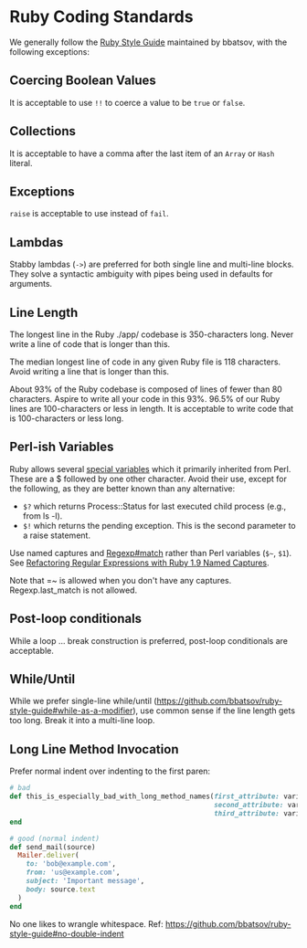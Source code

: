 # Ruby Coding Standards

We generally follow the [Ruby Style Guide](https://github.com/bbatsov/ruby-style-guide) maintained by bbatsov, with the following exceptions:

## Coercing Boolean Values
It is acceptable to use `!!` to coerce a value to be `true` or `false`.

## Collections
It is acceptable to have a comma after the last item of an `Array` or `Hash` literal.

## Exceptions
`raise` is acceptable to use instead of `fail`.

## Lambdas
Stabby lambdas (`->`) are preferred for both single line and multi-line blocks. They solve a syntactic ambiguity with pipes being used in defaults for arguments.

## Line Length
The longest line in the Ruby ./app/ codebase is 350-characters long. Never write a line of code that is longer than this.

The median longest line of code in any given Ruby file is 118 characters. Avoid writing a line that is longer than this.

About 93% of the Ruby codebase is composed of lines of fewer than 80 characters. Aspire to write all your code in this 93%. 96.5% of our Ruby lines are 100-characters or less in length. It is acceptable to write code that is 100-characters or less long.

## Perl-ish Variables
Ruby allows several [special variables](http://ruby.wikia.com/wiki/Special_variable) which it primarily inherited from Perl. These are a $ followed by one other character. Avoid their use, except for the following, as they are better known than any alternative:
- `$?` which returns Process::Status for last executed child process (e.g., from ls -l).
- `$!` which returns the pending exception. This is the second parameter to a raise statement.

Use named captures and [Regexp#match](http://ruby-doc.org/core-2.2.0/Regexp.html#method-i-match) rather than Perl variables (`$~`, `$1`). See [Refactoring Regular Expressions with Ruby 1.9 Named Captures](https://www.bignerdranch.com/blog/refactoring-regular-expressions-with-ruby-1-9-named-captures/).

Note that =~ is allowed when you don't have any captures. Regexp.last_match is not allowed.

## Post-loop conditionals
While a loop … break construction is preferred, post-loop conditionals are acceptable.

## While/Until
While we prefer single-line while/until (https://github.com/bbatsov/ruby-style-guide#while-as-a-modifier), use common sense if the line length gets too long. Break it into a multi-line loop.

## Long Line Method Invocation
Prefer normal indent over indenting to the first paren:
```ruby
# bad
def this_is_especially_bad_with_long_method_names(first_attribute: variable_foo,
                                                  second_attribute: variable_bar,
                                                  third_attribute: variable_baz)
end

# good (normal indent)
def send_mail(source)
  Mailer.deliver(
    to: 'bob@example.com',
    from: 'us@example.com',
    subject: 'Important message',
    body: source.text
  )
end
```
No one likes to wrangle whitespace. Ref: https://github.com/bbatsov/ruby-style-guide#no-double-indent
